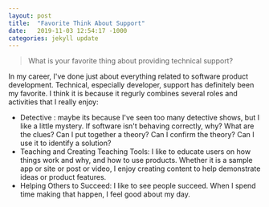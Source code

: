 ```yaml
---
layout: post
title:  "Favorite Think About Support"
date:   2019-11-03 12:54:17 -1000
categories: jekyll update
---
```

<blockquote>
What is your favorite thing about providing technical support?
</blockquote>

<p>In my career, I've done just about everything related to software product development.  Technical, especially developer, support has definitely been my favorite.  I think it is because it regurly combines several roles and activities that I really enjoy:<p>
<ul>
<li>
Detective : maybe its because I've seen too many detective shows, but I like a little mystery.  If software isn't behaving correctly, why?  What are the clues?  Can I put together a theory?  Can I confirm the theory?  Can I use it to identify a solution?</li>
<li>
Teaching and Creating Teaching Tools: I like to educate users on how things work and why, and how to use products.  Whether it is a sample app or site or post or video, I enjoy creating content to help demonstrate ideas or product features.</li>
<li>
Helping Others to Succeed:  I like to see people succeed.  When I spend time making that happen, I feel good about my day.</li>
</ul>